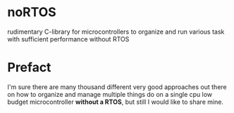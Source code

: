 # noRTOS
rudimentary C-library for microcontrollers to organize and run various task with sufficient performance without RTOS

# Prefact
I'm sure there are many thousand different very good approaches out there on how to organize and manage multiple things do on a single cpu low budget microcontroller **without a RTOS**, but still I would like to share mine.
